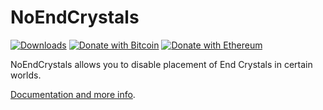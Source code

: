 # NoEndCrystals
[![Downloads](https://img.shields.io/github/downloads/hyperdefined/NoEndCrystals/total?logo=github)](https://github.com/hyperdefined/NoEndCrystals/releases) [![Donate with Bitcoin](https://en.cryptobadges.io/badge/micro/1F29aNKQzci3ga5LDcHHawYzFPXvELTFoL)](https://en.cryptobadges.io/donate/1F29aNKQzci3ga5LDcHHawYzFPXvELTFoL) [![Donate with Ethereum](https://en.cryptobadges.io/badge/micro/0x0f58B66993a315dbCc102b4276298B5Ff8895F41)](https://en.cryptobadges.io/donate/0x0f58B66993a315dbCc102b4276298B5Ff8895F41)

NoEndCrystals allows you to disable placement of End Crystals in certain worlds.

[Documentation and more info](https://hyper.lol/minecraft-plugins/noendcrystals/).